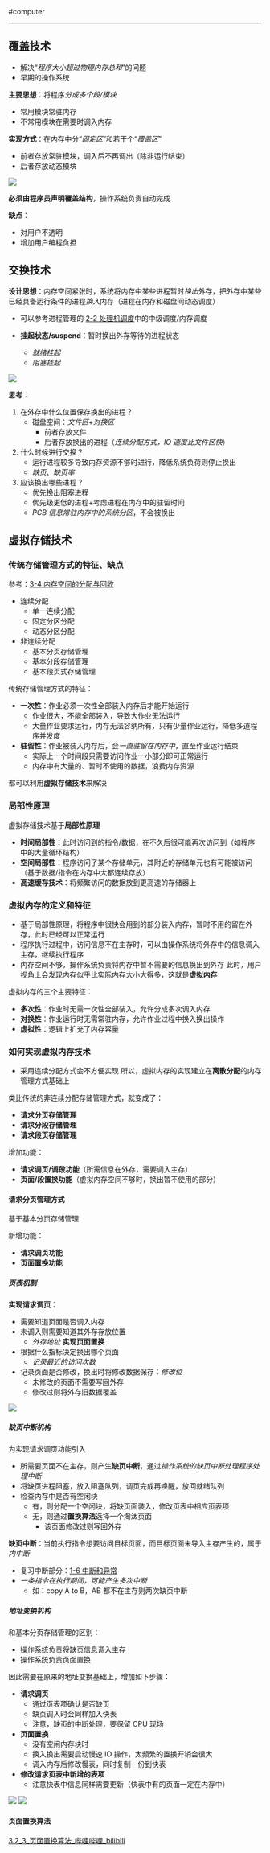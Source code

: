 #computer 

---
## 覆盖技术

- 解决“*程序大小超过物理内存总和*”的问题
- 早期的操作系统

**主要思想**：将程序*分成多个段/模块*
- 常用模块常驻内存
- 不常用模块在需要时调入内存

**实现方式**：在内存中分“*固定区*”和若干个“*覆盖区*”
- 前者存放常驻模块，调入后不再调出（除非运行结束）
- 后者存放动态模块

![](../../img/Pasted%20image%2020231230100811.png)

**必须由程序员声明覆盖结构**，操作系统负责自动完成

**缺点**：
- 对用户不透明
- 增加用户编程负担

## 交换技术

**设计思想**：内存空间紧张时，系统将内存中某些进程暂时*换出*外存，把外存中某些已经具备运行条件的进程*换入*内存（进程在内存和磁盘间动态调度）
- 可以参考进程管理的 [2-2 处理机调度](../2%20进程管理/2-2%20处理机调度.md)中的中级调度/内存调度

- **挂起状态/suspend**：暂时换出外存等待的进程状态
	- *就绪挂起*
	- *阻塞挂起*

![](../../img/Pasted%20image%2020231230101259.png)

**思考**：
1. 在外存中什么位置保存换出的进程？
	- 磁盘空间：*文件区*+*对换区*
		- 前者存放文件
		- 后者存放换出的进程（*连续分配方式，IO 速度比文件区快*）
2. 什么时候进行交换？
	- 运行进程较多导致内存资源不够时进行，降低系统负荷则停止换出
	- *缺页*、*缺页率*
3. 应该换出哪些进程？
	- 优先换出阻塞进程
	- 优先级更低的进程+考虑进程在内存中的驻留时间
	- *PCB 信息常驻内存中的系统分区*，不会被换出

## 虚拟存储技术

### 传统存储管理方式的特征、缺点

参考：[3-4 内存空间的分配与回收](3-4%20内存空间的分配与回收.md)
- 连续分配
	- 单一连续分配
	- 固定分区分配
	- 动态分区分配
- 非连续分配
	- 基本分页存储管理
	- 基本分段存储管理
	- 基本段页式存储管理

传统存储管理方式的特征：
- **一次性**：作业必须一次性全部装入内存后才能开始运行
	- 作业很大，不能全部装入，导致大作业无法运行
	- 大量作业要求运行，内存无法容纳所有，只有少量作业运行，降低多道程序并发度
- **驻留性**：作业被装入内存后，会*一直驻留在内存中*，直至作业运行结束
	- 实际上一个时间段只需要访问作业一小部分即可正常运行
	- 内存中有大量的、暂时不使用的数据，浪费内存资源

都可以利用**虚拟存储技术**来解决

### 局部性原理

虚拟存储技术基于**局部性原理**

- **时间局部性**：此时访问到的指令/数据，在不久后很可能再次访问到（如程序中的大量循环结构）
- **空间局部性**：程序访问了某个存储单元，其附近的存储单元也有可能被访问（基于数据/指令在内存中大都连续存放）
- **高速缓存技术**：将频繁访问的数据放到更高速的存储器上

### 虚拟内存的定义和特征

- 基于局部性原理，将程序中很快会用到的部分装入内存，暂时不用的留在外存，此时已经可以正常运行
- 程序执行过程中，访问信息不在主存时，可以由操作系统将外存中的信息调入主存，继续执行程序
- 内存空间不够，操作系统负责将内存中暂不需要的信息换出到外存
此时，用户视角上会发现内存似乎比实际内存大小大得多，这就是**虚拟内存**

虚拟内存的三个主要特征：
- **多次性**：作业时无需一次性全部装入，允许分成多次调入内存
- **对换性**：作业运行时无需常驻内存，允许作业过程中换入换出操作
- **虚拟性**：逻辑上扩充了内存容量

### 如何实现虚拟内存技术

- 采用连续分配方式会不方便实现
所以，虚拟内存的实现建立在**离散分配**的内存管理方式基础上

类比传统的非连续分配存储管理方式，就变成了：
- **请求分页存储管理**
- **请求分段存储管理**
- **请求段页存储管理**

增加功能：
- **请求调页/调段功能**（所需信息在外存，需要调入主存）
- **页面/段置换功能**（虚拟内存空间不够时，换出暂不使用的部分）

#### 请求分页管理方式

基于基本分页存储管理

新增功能：
- **请求调页功能**
- **页面置换功能**

##### 页表机制

**实现请求调页**：
- 需要知道页面是否调入内存
- 未调入则需要知道其外存存放位置
	- *外存地址*
**实现页面置换**：
- 根据什么指标决定换出哪个页面
	- *记录最近的访问次数*
- 记录页面是否修改，换出时将修改数据保存：*修改位*
	- 未修改的页面不需要写回外存
	- 修改过则将外存旧数据覆盖

![](img/Pasted%20image%2020231230181455.png)

##### 缺页中断机构

为实现请求调页功能引入

- 所需要页面不在主存，则产生**缺页中断**，通过*操作系统的缺页中断处理程序处理中断*
- 将缺页进程阻塞，放入阻塞队列，调页完成再唤醒，放回就绪队列
- 检查内存中是否有空闲块
	- 有，则分配一个空闲块，将缺页面装入，修改页表中相应页表项
	- 无，则通过**置换算法**选择一个淘汰页面
		- 该页面修改过则写回外存

**缺页中断**：当前执行指令想要访问目标页面，而目标页面未导入主存产生的，属于*内中断*
- 复习中断部分：[1-6 中断和异常](../1%20操作系统概述/1-6%20中断和异常.md)
- *一条指令在执行期间，可能产生多次中断*
	- 如：copy A to B，AB 都不在主存则两次缺页中断

##### 地址变换机构

和基本分页存储管理的区别：
- 操作系统负责将缺页信息调入主存
- 操作系统负责页面置换

因此需要在原来的地址变换基础上，增加如下步骤：
- **请求调页**
	- 通过页表项确认是否缺页
	- 缺页调入时会同样加入快表
	- 注意，缺页的中断处理，要保留 CPU 现场
- **页面置换**
	- 没有空闲内存块时
	- 换入换出需要启动慢速 IO 操作，太频繁的置换开销会很大
	- 调入内存后修改慢表，同时复制一份到快表
- **修改请求页表中新增的表项**
	- 注意快表中信息同样需要更新（快表中有的页面一定在内存中）

![](img/Pasted%20image%2020231230184728.png)
![](img/Pasted%20image%2020231230185049.png)

#### 页面置换算法

[3.2\_3\_页面置换算法\_哔哩哔哩\_bilibili](https://www.bilibili.com/video/BV1YE411D7nH?t=1.1&p=55)
